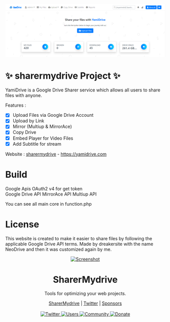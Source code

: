 ![Screenshoot](https://raw.githubusercontent.com/Akouji/YamiDrive-Google-Drive-Sharer/main/screenshot/dashboard.PNG)
# :sparkles: **sharermydrive Project** :sparkles:
YamiDrive is a Google Drive Sharer service which allows all users to share files with anyone.

Features :
- [x] Upload Files via Google Drive Account 
- [x] Upload by Link
- [x] Mirror (Multiup & MirrorAce)
- [x] Copy Drive
- [x] Embed Player for Video Files
- [x] Add Subtitle for stream

Website : [sharermydrive](https://neodrive.my.id/) - https://yamidrive.com

# Build
Google Apis OAuth2 v4 for get token<br>
Google Drive API
MirrorAce API
Multiup API

You can see all main core in function.php

# License
This website is created to make it easier to share files by following the applicable Google Drive API terms.
Made by dreakersite with the name NeoDrive and then it was customized again by me.

<p align="center">
  <a href="screenshot">
    <img src="https://raw.githubusercontent.com/streamdrive/sharermydrive/main/assets/img/favicon.ico" alt="Screenshot" height="80"/>
  </a>
</p>

<h1 align="center">SharerMydrive</h1>

<p align="center">Tools for optimizing your web projects.</p>

<p align="center">
  <a href="#">SharerMydrive</a> |
  <a href="#">Twitter</a> |
  <a href="#">Sponsors</a>
  <br /><br />
	<a href="#">
    <img src="https://img.shields.io/twitter/follow/staticallyio?label=Follow&style=social" alt="Twitter" />
  </a>
  <a href="#">
    <img src="https://img.shields.io/badge/users-10K%2B-success" alt="Users" />
  </a>
  <a href="https://statically.discourse.group">
    <img src="https://img.shields.io/discourse/status?server=https%3A%2F%2Fstatically.discourse.group" alt="Community" />
  </a>
  <a href="#">
    <img src="https://img.shields.io/badge/donate-Patreon-ff69b4" alt="Donate" />
  </a>
</p>
